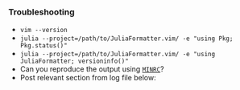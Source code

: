 ### Troubleshooting

- `vim --version`
- `julia --project=/path/to/JuliaFormatter.vim/ -e "using Pkg; Pkg.status()"`
- `julia --project=/path/to/JuliaFormatter.vim/ -e "using JuliaFormatter; versioninfo()"`
- Can you reproduce the output using [`MINRC`](../blob/master/tests/MINRC)?
- Post relevant section from log file below:

<!--
You can access the log file by running the following in vim:

:JuliaFormatterLogFile
-->
